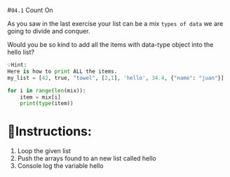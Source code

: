 #`04.1` Count On


As you saw in the last exercise your list can be a mix
`types of data` we are going to divide and conquer.

Would you be so kind to add all the items with data-type object into the hello list?

```py
💡Hint:
Here is how to print ALL the items.
my_list = [42, true, "towel", [2,1], 'hello', 34.4, {"name": "juan"}]

for i in range(len(mix)):
    item = mix[i]
    print(type(item))
```

# 📝Instructions:
1. Loop the given list
2. Push the arrays found to an new list called hello
3. Console log the variable hello

